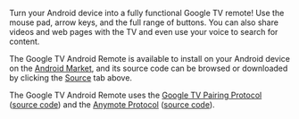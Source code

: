 Turn your Android device into a fully functional Google TV remote!  Use the mouse pad, arrow keys, and the full range of buttons.  You can also share videos and web pages with the TV and even use your voice to search for content.

The Google TV Android Remote is available to install on your Android device on the [Android Market](https://market.android.com/details?id=com.google.android.apps.tvremote), and its source code can be browsed or downloaded by clicking the [Source](http://code.google.com/p/google-tv-remote/source) tab above.

The Google TV Android Remote uses the [Google TV Pairing Protocol](http://code.google.com/tv/remote/docs/pairing.html) ([source code](http://code.google.com/p/google-tv-pairing-protocol/)) and the [Anymote Protocol](http://code.google.com/tv/remote/docs/index.html) ([source code](http://code.google.com/p/anymote-protocol/)).